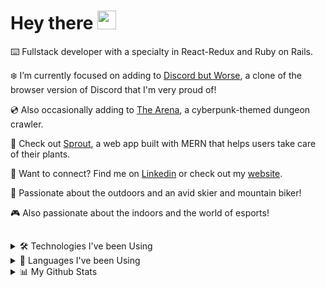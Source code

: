# Hey there <img src="https://raw.githubusercontent.com/MartinHeinz/MartinHeinz/master/wave.gif" width="30px">

⌨️ Fullstack developer with a specialty in React-Redux and Ruby on Rails.<br>

❄️ I’m currently focused on adding to [Discord but Worse](https://discord-but-worse.herokuapp.com), a clone of the browser version of Discord that I'm very proud of!<br>

💿 Also occasionally adding to [The Arena](https://pcampbell42.github.io/the-arena/), a cyberpunk-themed dungeon crawler.

🌱 Check out [Sprout](https://github.com/nichathong/sprout), a web app built with MERN that helps users take care of their plants.<br>

🔗 Want to connect? Find me on [Linkedin](https://www.linkedin.com/in/patrick-campbell-336a72139/) or check out my [website](http://www.patrickevancampbell.com/).<br>

🌲 Passionate about the outdoors and an avid skier and mountain biker!

🎮 Also passionate about the indoors and the world of esports!
##

<details>
<summary> 🛠️ Technologies I've been Using</summary>
<br>
<img src="https://img.shields.io/badge/JavaScript-F7DF1E?style=for-the-badge&logo=javascript&logoColor=black" />
<img src="https://img.shields.io/badge/React-20232A?style=for-the-badge&logo=react&logoColor=61DAFB" />
<img src="https://img.shields.io/badge/Redux-593D88?style=for-the-badge&logo=redux&logoColor=white" />
<img src="https://img.shields.io/badge/Ruby-CC342D?style=for-the-badge&logo=ruby&logoColor=white" />
<img src="https://img.shields.io/badge/Ruby_on_Rails-CC0000?style=for-the-badge&logo=ruby-on-rails&logoColor=white" />
<img src="https://img.shields.io/badge/PostgreSQL-316192?style=for-the-badge&logo=postgresql&logoColor=white" />
<img src="https://img.shields.io/badge/HTML5-E34F26?style=for-the-badge&logo=html5&logoColor=white" />
<img src="https://img.shields.io/badge/CSS3-1572B6?style=for-the-badge&logo=css3&logoColor=white" />
<img src="https://img.shields.io/badge/Node.js-339933?style=for-the-badge&logo=nodedotjs&logoColor=white" />
<img src="https://img.shields.io/badge/Amazon AWS-{232F3E}?style=for-the-badge&logo=amazonaws&logoColor=white" />
<img src="https://img.shields.io/badge/npm-CB3837?style=for-the-badge&logo=npm&logoColor=white" />
<img src="https://img.shields.io/badge/redis-%23DD0031.svg?&style=for-the-badge&logo=redis&logoColor=white" />
<img src="https://img.shields.io/badge/Express.js-000000?style=for-the-badge&logo=express&logoColor=white" />
<img src="https://img.shields.io/badge/MongoDB-white?style=for-the-badge&logo=mongodb&logoColor=4EA94B" />
<img src="https://img.shields.io/badge/React_Native-20232A?style=for-the-badge&logo=react&logoColor=61DAFB" />
<br>
...And more!
</details>

<details>
<summary> 📝 Languages I've been Using</summary>
<br>
<img align="center" src="https://github-readme-stats.vercel.app/api/top-langs/?username=pcampbell42&layout=compact&theme=tokyonight" />
</details>

<details>
<summary> 📊 My Github Stats</summary>
<br>
<img align="center" src="https://github-readme-stats.vercel.app/api?username=pcampbell42&show_icons=true&theme=tokyonight" />
</details>
